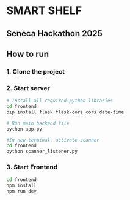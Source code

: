 # SMART SHELF
## Seneca Hackathon 2025
## How to run
### 1. Clone the project
### 2. Start server
```sh
# Install all required python libraries
cd frontend
pip install flask flask-cors cors date-time
```
```sh
# Run main backend file
python app.py
```
```sh
#In new terminal, activate scanner
cd frontend
python scanner_listener.py
```
### 3. Start Frontend
```sh
cd frontend
npm install
npm run dev
```
